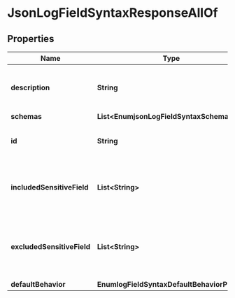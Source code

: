 

# JsonLogFieldSyntaxResponseAllOf


## Properties

| Name | Type | Description | Notes |
|------------ | ------------- | ------------- | -------------|
|**description** | **String** | A description for this Log Field Syntax |  [optional] |
|**schemas** | **List&lt;EnumjsonLogFieldSyntaxSchemaUrn&gt;** |  |  [optional] |
|**id** | **String** | Name of the Log Field Syntax |  [optional] |
|**includedSensitiveField** | **List&lt;String&gt;** | The names of the JSON fields that will be considered sensitive. |  [optional] |
|**excludedSensitiveField** | **List&lt;String&gt;** | The names of the JSON fields that will not be considered sensitive. |  [optional] |
|**defaultBehavior** | **EnumlogFieldSyntaxDefaultBehaviorProp** |  |  [optional] |



